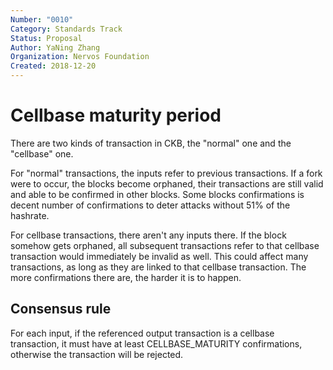 ```yaml
---
Number: "0010"
Category: Standards Track
Status: Proposal
Author: YaNing Zhang
Organization: Nervos Foundation
Created: 2018-12-20
---
```


# Cellbase maturity period

There are two kinds of transaction in CKB, the "normal" one and the "cellbase" one.

For "normal" transactions, the inputs refer to previous transactions. If a fork were to occur, the blocks become orphaned, their transactions are still valid and able to be confirmed in other blocks. Some blocks confirmations is decent number of confirmations to deter attacks without 51% of the hashrate.

For cellbase transactions, there aren't any inputs there. If the block somehow gets orphaned, all subsequent transactions refer to that cellbase transaction would immediately be invalid as well. This could affect many transactions, as long as they are linked to that cellbase transaction. The more confirmations there are, the harder it is to happen.

## Consensus rule

For each input, if the referenced output transaction is a cellbase transaction, it must have at least CELLBASE_MATURITY confirmations, otherwise the transaction will be rejected.

